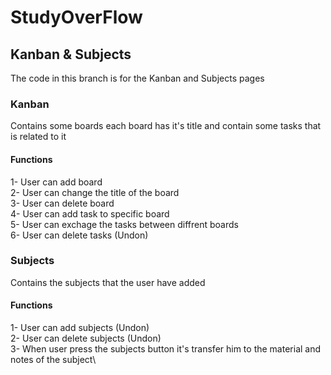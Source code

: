 # StudyOverFlow
## Kanban & Subjects

The code in this branch is for the Kanban and Subjects pages

### Kanban
Contains some boards each board has it's title and contain some tasks that is related to it
#### Functions
1- User can add board\
2- User can change the title of the board\
3- User can delete board\
4- User can add task to specific board\
5- User can exchage the tasks between diffrent boards\
6- User can delete tasks (Undon)

### Subjects
Contains the subjects that the user have added 
#### Functions
1- User can add subjects (Undon)\
2- User can delete subjects (Undon)\
3- When user press the subjects button it's transfer him to the material and notes of the subject\
